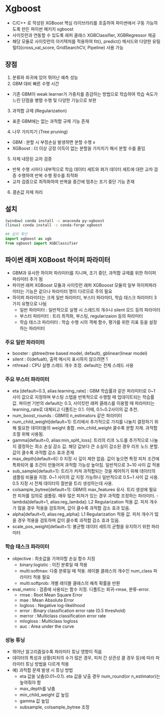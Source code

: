 # Xgboost
- C/C++ 로 작성된 XGBoost 핵심 라이브러리를 호출하여 파이썬에서 구동 가능하도록 만든 파이썬 패키지 xgboost 
- 사이킷런과 연동할 수 있도록 래퍼 클래스 XGBClassifier, XGBRegressor 제공
- 해당 모듈로 사이킷런의 아키텍처를 적용하여 fit(), predict() 메서드와 다양한 유틸릴티(cross_val_score, GridSearchCV, Pipeline) 사용 가능 

## 장점
1. 분류와 회귀에 있어 뛰어난 예측 성능
2. GBM 대비 빠른 수행 시간 
- 기존 GBM이 weak learner가 가중치를 증감하는 방법으로 학습하여 학습 속도가 느린 단점을 병렬 수행 및 다양한 기능으로 보완 
3. 과적합 규제 (Regularization) 
- 표준 GBM에는 없는 과적합 규제 기능 존재 
4. 나무 가지치기 (Tree pruning) 
- GBM : 분할 시 부정손실 발생하면 분할 수행 x 
- XGBoost : 더 이상 긍정 이득이 없는 분할을 가지치기 해서 분할 수를 줄임 
5. 자체 내장된 교차 검증 
- 반복 수행 시마다 내부적으로 학습 데이터 세트와 펴가 데이터 세트에 대한 교차 검증 수행하여 반복 수행 횟수를 최적화 
- 교차 검증으로 최적화하여 반복을 중간에 멈추는 조기 중단 기능 존재 
6. 결손값 자체 처리 

## 설치 
```bash
(window) conda install -c anaconda py-xgboost
(linux) conda install -c conda-forge xgboost
```
```python
## 설치 확인
import xgboost as xgb
from xgboost import XGBClassifier
```
## 파이썬 래퍼 XGBoost 하이퍼 파라미터 
- GBM과 유사한 하이퍼 파라미터를 지니며, 조기 중단, 과적합 규제를 위한 하이퍼 파라미터 추가 됨 
- 파이썬 래퍼 XGBoost 모듈과 사이킷런 래퍼 XGBooost 모듈의 일부 하이퍼파라미터는 기능은 같으나 파라미터 명이 다르므로 주의 필요 
- 하이퍼 파라미터는 크게 일반 파라미터, 부스터 파라미터, 학습 태스크 파라미터 3가지 유형으로 나뉨
    - 일반 파라미터 : 일반적으로 실행 시 스레드의 개수나 silent 모드 등의 파라미터
    - 부스터 파라미터 : 트리 최적화, 부스팅, regularizaion 등의 파라미터 
    - 학습 태스크 파라미터 : 학습 수행 시의 객체 함수, 평가를 위한 지표 등을 설정하는 파라미터
### 주요 일반 파라미터 
- booster : gbtree(tree based model, default), gblinear(linear model)
- silent : 0(defualt), 출력 메시지 표시하지 않으려면 1
- nthread : CPU 실행 스레드 개수 조정. default는 전체 스레드 사용 
### 주요 부스터 파라미터 
- eta [default=0.3, alias:learning_rate] : GBM 학습률과 같은 파라미터로 0~1 사이 값으로 지정하며 부스팅 스텝을 반복적으로 수행할 때 업데이트되는 학습률 값. 파이썬 기반의 default는 0.3, 사이킷런 래퍼 클래스를 이용할 때 파라미터는 learning_rate로 대체되고 디폴트는 0.1. 이때, 0.1~0.2사이의 값 추천.
- num_boost_rounds : GBM의 n_estimators 같은 파라미터 
- num_child_weight[default=1]: 트리에서 추가적으로 가지를 나눌지 결정하기 위해 필요한 데이터들의 weight 총합. min_child_weight 클수록 분할 자제. 과적합 조절 위해 사용됨. 
- gamma[default=0, alias:min_split_loss]: 트리의 리프 노드를 추가적으로 나눌지 결정하는 최소 손실 감소 값. 해당 값보다 큰 소실이 감소된 경우 리프 노드 분할. 값이 클수록 과적합 감소 효과 존재 
- max_depth[default=6]: 0 지정 시 깊이 제한 없음. 값이 높으면 특정 피처 조건에 특화되어 룰 조건이 만들어져 과적합 가능성 높아짐. 일반적으로 3~10 사이 값 적용 
- sub_sample[default=1]: 트리가 커져 과적합되는 것을 제어하기 위해 데이터의 샘플링 비율을 지정. 0~1 사이의 값 지정 가능하나 일반적으로 0.5~1 사이 값 사용. 0.5 지정 시 전체 데이터의 절반을 트리 생성하는데 사용. 
- colsample_bytree[default=1]: GBM의 max_features 유사. 트리 생성에 필요한 피처를 임의로 샘플링. 매우 많은 피처가 있는 경우 과적합 조정하는 파라미터. 
-lambda[default=1, alias:reg_lambda]: L2 Regularization 적용 값. 피처 개수가 많을 경우 적용을 검토하며, 값이 클수록 과적합 감소 효과 있음. 
- alpha[default=0, alias:reg_alpha]: L1 Regularization 적용 값. 피처 개수가 많을 경우 적용을 검토하며 값이 클수록 과적합 감소 효과 있음. 
- scale_pos_weight[default=1]: 불균형 데이터 세트의 균형을 유지하기 위한 파라미터 
### 학습 태스크 파라미터 
- objective : 최솟값을 가져야할 손실 함수 지정
    - binary:logistic : 이진 분류일 때 적용
    - multi:softmax: 다중 분류일 때 적용. 레이블 클래스의 개수인 num_class 파라미터 적용 필요 
    - multi:softprob: 개별 레이블 클래스의 예측 확률을 반환 
- eval_metric : 검증에 사용되는 함수 지정. 디폴트는 회귀-rmse, 분류-error. 
    - rmse : Root Mean Square Error
    - mae : Mean Absolute Error
    - logloss : Negative log-likelihood
    - error : Binary classification error rate (0.5 threshold)
    - merror : Multiclass classification error rate 
    - mlogloss : Multiclass logloss
    - auc : Area under the curve 

### 성능 튜닝
- 뛰어난 알고리즘일수록 파라미터 튜닝 영향이 적음
- 데이터의 특성과 상황(피처의 수가 많은 경우, 피처 간 상관성 클 경우 등)에 따라 파라미터 튜닝 방법을 다르게 적용
- 예) 과적합 문제 발생 시 튜닝 방법
    - eta 값을 낮춤(0.01~0.1). eta 값을 낮출 경우 num_round(or n_estimator)는 높여줘야 함
    - max_depth를 낮춤
    - min_child_weight 값 높임
    - gamma 값 높임
    - subsample, colsample_bytree 조정 

       

